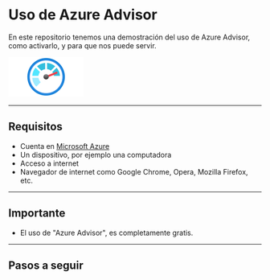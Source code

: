 # Uso de Azure Advisor
En este repositorio tenemos una demostración del uso de Azure Advisor, como activarlo, y para que nos puede servir.

![Microsoft-Azure-Advisor](https://github.com/DagonNR/Azure-Monitor/blob/main/images/Microsoft-Azure-Monitor.png)

---

## Requisitos
- Cuenta en [Microsoft Azure](https://portal.azure.com)
- Un dispositivo, por ejemplo una computadora
- Acceso a internet
- Navegador de internet como Google Chrome, Opera, Mozilla Firefox, etc.

---

## Importante
- El uso de "Azure Advisor", es completamente gratis.

---

## Pasos a seguir
